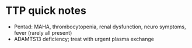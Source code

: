 # TTP quick notes

- Pentad: MAHA, thrombocytopenia, renal dysfunction, neuro symptoms, fever (rarely all present)
- ADAMTS13 deficiency; treat with urgent plasma exchange
